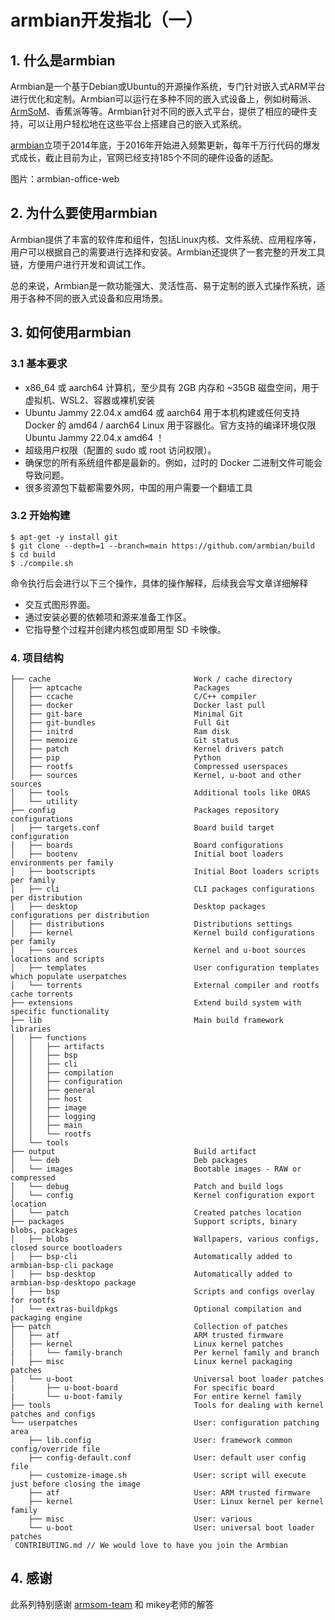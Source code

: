 # armbian开发指北（一）
## 1. 什么是armbian

Armbian是一个基于Debian或Ubuntu的开源操作系统，专门针对嵌入式ARM平台进行优化和定制。Armbian可以运行在多种不同的嵌入式设备上，例如树莓派、[ArmSoM](https://www.armsom.org/)、香蕉派等等。Armbian针对不同的嵌入式平台，提供了相应的硬件支持，可以让用户轻松地在这些平台上搭建自己的嵌入式系统。

[armbian](https://www.armbian.com/)立项于2014年底，于2016年开始进入频繁更新，每年千万行代码的爆发式成长，截止目前为止，官网已经支持185个不同的硬件设备的适配。

图片：armbian-office-web

## 2. 为什么要使用armbian

Armbian提供了丰富的软件库和组件，包括Linux内核、文件系统、应用程序等，用户可以根据自己的需要进行选择和安装。Armbian还提供了一套完整的开发工具链，方便用户进行开发和调试工作。

总的来说，Armbian是一款功能强大、灵活性高、易于定制的嵌入式操作系统，适用于各种不同的嵌入式设备和应用场景。

## 3. 如何使用armbian
### 3.1 基本要求
* x86_64 或 aarch64 计算机，至少具有 2GB 内存和 ~35GB 磁盘空间，用于虚拟机、WSL2、容器或裸机安装
* Ubuntu Jammy 22.04.x amd64 或 aarch64 用于本机构建或任何支持 Docker 的 amd64 / aarch64 Linux 用于容器化。官方支持的编译环境仅限 Ubuntu Jammy 22.04.x amd64 ！
* 超级用户权限（配置的 sudo 或 root 访问权限）。
* 确保您的所有系统组件都是最新的。例如，过时的 Docker 二进制文件可能会导致问题。
* 很多资源包下载都需要外网，中国的用户需要一个翻墙工具

### 3.2 开始构建
```
$ apt-get -y install git
$ git clone --depth=1 --branch=main https://github.com/armbian/build
$ cd build
$ ./compile.sh
```

命令执行后会进行以下三个操作，具体的操作解释，后续我会写文章详细解释
* 交互式图形界面。
* 通过安装必要的依赖项和源来准备工作区。
* 它指导整个过程并创建内核包或即用型 SD 卡映像。

### 4. 项目结构
```
├── cache                                Work / cache directory
│   ├── aptcache                         Packages
│   ├── ccache                           C/C++ compiler
│   ├── docker                           Docker last pull
│   ├── git-bare                         Minimal Git
│   ├── git-bundles                      Full Git
│   ├── initrd                           Ram disk
│   ├── memoize                          Git status
│   ├── patch                            Kernel drivers patch
│   ├── pip                              Python
│   ├── rootfs                           Compressed userspaces
│   ├── sources                          Kernel, u-boot and other sources
│   ├── tools                            Additional tools like ORAS
│   └── utility
├── config                               Packages repository configurations
│   ├── targets.conf                     Board build target configuration
│   ├── boards                           Board configurations
│   ├── bootenv                          Initial boot loaders environments per family
│   ├── bootscripts                      Initial Boot loaders scripts per family
│   ├── cli                              CLI packages configurations per distribution
│   ├── desktop                          Desktop packages configurations per distribution
│   ├── distributions                    Distributions settings
│   ├── kernel                           Kernel build configurations per family
│   ├── sources                          Kernel and u-boot sources locations and scripts
│   ├── templates                        User configuration templates which populate userpatches
│   └── torrents                         External compiler and rootfs cache torrents
├── extensions                           Extend build system with specific functionality
├── lib                                  Main build framework libraries
│   ├── functions
│   │   ├── artifacts
│   │   ├── bsp
│   │   ├── cli
│   │   ├── compilation
│   │   ├── configuration
│   │   ├── general
│   │   ├── host
│   │   ├── image
│   │   ├── logging
│   │   ├── main
│   │   └── rootfs
│   └── tools
├── output                               Build artifact
│   └── deb                              Deb packages
│   └── images                           Bootable images - RAW or compressed
│   └── debug                            Patch and build logs
│   └── config                           Kernel configuration export location
│   └── patch                            Created patches location
├── packages                             Support scripts, binary blobs, packages
│   ├── blobs                            Wallpapers, various configs, closed source bootloaders
│   ├── bsp-cli                          Automatically added to armbian-bsp-cli package
│   ├── bsp-desktop                      Automatically added to armbian-bsp-desktopo package
│   ├── bsp                              Scripts and configs overlay for rootfs
│   └── extras-buildpkgs                 Optional compilation and packaging engine
├── patch                                Collection of patches
│   ├── atf                              ARM trusted firmware
│   ├── kernel                           Linux kernel patches
|   |   └── family-branch                Per kernel family and branch
│   ├── misc                             Linux kernel packaging patches
│   └── u-boot                           Universal boot loader patches
|       ├── u-boot-board                 For specific board
|       └── u-boot-family                For entire kernel family
├── tools                                Tools for dealing with kernel patches and configs
└── userpatches                          User: configuration patching area
    ├── lib.config                       User: framework common config/override file
    ├── config-default.conf              User: default user config file
    ├── customize-image.sh               User: script will execute just before closing the image
    ├── atf                              User: ARM trusted firmware
    ├── kernel                           User: Linux kernel per kernel family
    ├── misc                             User: various
    └── u-boot                           User: universal boot loader patches
 CONTRIBUTING.md // We would love to have you join the Armbian 
```

## 4. 感谢

此系列特别感谢 [armsom-team](https://github.com/armsom) 和 mikey老师的解答